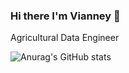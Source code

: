 ### Hi there I'm Vianney 👋

Agricultural Data Engineer

![Anurag's GitHub stats](https://github-readme-stats.vercel.app/api?username=vianneyyovo&show_icons=true&icon_color=#58A6FF&theme=tokyonight&title_color=000000&text_color=ffffff)
